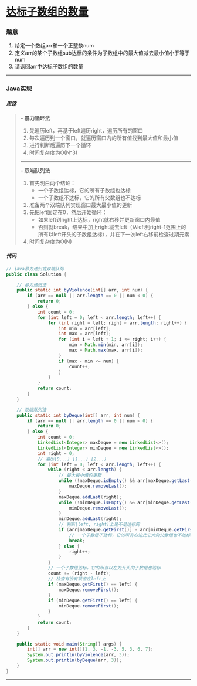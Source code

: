 # [达标子数组的数量]()

### 题意

1. 给定一个数组arr和一个正整数num
2. 定义arr的某个子数组sub达标的条件为子数组中的最大值减去最小值小于等于num
3. 请返回arr中达标子数组的数量

---

### Java实现

#### *思路*

> **- 暴力循环法**
>   1. 先遍历left，再基于left遍历right，遍历所有的窗口
>   2. 每次遍历到一个窗口，就遍历窗口内的所有值找到最大值和最小值
>   3. 进行判断后遍历下一个循环
>   4. 时间复杂度为O(N^3)
> ---
> **- 双端队列法**
>   1. 首先明白两个结论：
>      - 一个子数组达标，它的所有子数组也达标 
>      - 一个子数组不达标，它的所有父数组也不达标
>   2. 准备两个双端队列实现窗口最大最小值的更新
>   3. 先把left固定在0，然后开始循环：
>      - 如果left到right上达标，right就右移并更新窗口内最值
>      - 否则就break，结果中加上right减去left（从left到right-1范围上的所有以left开头的子数组达标），并在下一次left右移前检查过期元素
>   4. 时间复杂度为O(N)

#### *代码*

```java
// java暴力递归或双端队列
public class Solution {

    // 暴力递归法
    public static int byViolence(int[] arr, int num) {
        if (arr == null || arr.length == 0 || num < 0) {
            return 0;
        } else {
            int count = 0;
            for (int left = 0; left < arr.length; left++) {
                for (int right = left; right < arr.length; right++) {
                    int min = arr[left];
                    int max = arr[left];
                    for (int i = left + 1; i <= right; i++) {
                        min = Math.min(min, arr[i]);
                        max = Math.max(max, arr[i]);
                    }
                    if (max - min <= num) {
                        count++;
                    }
                }
            }
            return count;
        }
    }

    // 双端队列法
    public static int byDeque(int[] arr, int num) {
        if (arr == null || arr.length == 0 || num < 0) {
            return 0;
        } else {
            int count = 0;
            LinkedList<Integer> maxDeque = new LinkedList<>();
            LinkedList<Integer> minDeque = new LinkedList<>();
            int right = 0;
            // 遍历[0...) [1...) [2...)
            for (int left = 0; left < arr.length; left++) {
                while (right < arr.length) {
                    // 最大最小值的更新
                    while (!maxDeque.isEmpty() && arr[maxDeque.getLast()] <= arr[right]) {
                        maxDeque.removeLast();
                    }
                    maxDeque.addLast(right);
                    while (!minDeque.isEmpty() && arr[minDeque.getLast()] >= arr[right]) {
                        minDeque.removeLast();
                    }
                    minDeque.addLast(right);
                    // 判断[left, right)上是不是达标的
                    if (arr[maxDeque.getFirst()] - arr[minDeque.getFirst()] > num) {
                        // 一个子数组不达标，它的所有右边比它大的父数组也不达标
                        break;
                    } else {
                        right++;
                    }
                }
                // 一个子数组达标，它的所有以左为开头的子数组也达标 
                count += (right - left);
                // 检查有没有最值在left上
                if (maxDeque.getFirst() == left) {
                    maxDeque.removeFirst();
                }
                if (minDeque.getFirst() == left) {
                    minDeque.removeFirst();
                }
            }
            return count;
        }
    }

    public static void main(String[] args) {
        int[] arr = new int[]{1, 3, -1, -3, 5, 3, 6, 7};
        System.out.println(byViolence(arr, 3));
        System.out.println(byDeque(arr, 3));
    }
}
```

---
